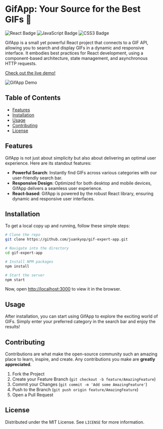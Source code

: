 # GifApp: Your Source for the Best GIFs 🎉

![React Badge](https://img.shields.io/badge/React-61DAFB?style=for-the-badge&logo=react&logoColor=white)
![JavaScript Badge](https://img.shields.io/badge/JavaScript-F7DF1E?style=for-the-badge&logo=javascript&logoColor=black)
![CSS3 Badge](https://img.shields.io/badge/CSS3-1572B6?style=for-the-badge&logo=css3&logoColor=white)

GifApp is a small yet powerful React project that connects to a GIF API, allowing you to search and display GIFs in a dynamic and responsive interface. It embodies best practices for React development, using a component-based architecture, state management, and asynchronous HTTP requests.

[Check out the live demo!](https://gifappsite.netlify.app/)

![GifApp Demo](demo.gif)

## Table of Contents
- [Features](#features)
- [Installation](#installation)
- [Usage](#usage)
- [Contributing](#contributing)
- [License](#license)

## Features
GifApp is not just about simplicity but also about delivering an optimal user experience. Here are its standout features:

- **Powerful Search**: Instantly find GIFs across various categories with our user-friendly search bar.
- **Responsive Design**: Optimized for both desktop and mobile devices, GifApp delivers a seamless user experience.
- **React-based**: GifApp is powered by the robust React library, ensuring dynamic and responsive user interfaces.

## Installation
To get a local copy up and running, follow these simple steps:

```bash
# Clone the repo
git clone https://github.com/juankyop/gif-expert-app.git

# Navigate into the directory
cd gif-expert-app

# Install NPM packages
npm install 

# Start the server
npm start
```
Now, open [http://localhost:3000](http://localhost:3000) to view it in the browser.

## Usage
After installation, you can start using GifApp to explore the exciting world of GIFs. Simply enter your preferred category in the search bar and enjoy the results!

## Contributing
Contributions are what make the open-source community such an amazing place to learn, inspire, and create. Any contributions you make are **greatly appreciated**.

1. Fork the Project
2. Create your Feature Branch (`git checkout -b feature/AmazingFeature`)
3. Commit your Changes (`git commit -m 'Add some AmazingFeature'`)
4. Push to the Branch (`git push origin feature/AmazingFeature`)
5. Open a Pull Request

## License
Distributed under the MIT License. See `LICENSE` for more information.

